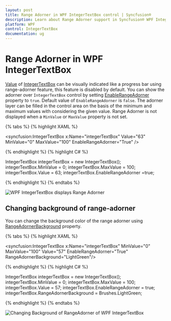 ```yaml
---
layout: post
title: Range Adorner in WPF IntegerTextBox control | Syncfusion®
description: Learn about Range Adorner support in Syncfusion® WPF IntegerTextBox control and more details about the control features.
platform: WPF
control: IntegerTextBox 
documentation: ug
---
```


# Range Adorner in WPF IntegerTextBox 

[Value](https://help.syncfusion.com/cr/wpf/Syncfusion.Windows.Shared.IntegerTextBox.html#Syncfusion_Windows_Shared_IntegerTextBox_Value) of [IntegerTextBox](https://www.syncfusion.com/wpf-ui-controls/integer-textbox) can be visually indicated like a progress bar using range-adorner feature, this feature is disabled by default. You can show the adorner over `IntegerTextBox` control by setting [EnableRangeAdorner](https://help.syncfusion.com/cr/wpf/Syncfusion.Windows.Shared.EditorBase.html#Syncfusion_Windows_Shared_EditorBase_EnableRangeAdorner) property to `true`. Default value of `EnableRangeAdorner` is `false`. The adorner layer can be filled in the control area on the basis of the minimum and maximum values with considering the given value.  Range Adorner is not displayed when a `MinValue` or `MaxValue` property is not set.

{% tabs %}
{% highlight XAML %}

<syncfusion:IntegerTextBox x:Name="integerTextBox" Value="63" MinValue="0" MaxValue="100" EnableRangeAdorner="True" />

{% endhighlight %}
{% highlight C# %}

IntegerTextBox integerTextBox = new IntegerTextBox();
integerTextBox.MinValue = 0;
integerTextBox.MaxValue = 100;
integerTextBox.Value = 63;
integerTextBox.EnableRangeAdorner =true;

{% endhighlight %}
{% endtabs %}

![WPF IntegerTextBox displays Range Adorner](Range-Adorner_images/wpf-integer-textbox-range-adorner.png)

## Changing background of range-adorner

You can change the background color of the range adorner using [RangeAdornerBackground](https://help.syncfusion.com/cr/wpf/Syncfusion.Windows.Shared.EditorBase.html#Syncfusion_Windows_Shared_EditorBase_RangeAdornerBackground) property.

{% tabs %}
{% highlight XAML %}

<syncfusion:IntegerTextBox x:Name="integerTextBox" MinValue="0" MaxValue="100" Value="57" EnableRangeAdorner="True" RangeAdornerBackground="LightGreen"/>

{% endhighlight %}
{% highlight C# %}

IntegerTextBox integerTextBox = new IntegerTextBox();
integerTextBox.MinValue = 0;
integerTextBox.MaxValue = 100;
integerTextBox.Value = 57;
integerTextBox.EnableRangeAdorner = true;
integerTextBox.RangeAdornerBackground = Brushes.LightGreen;

{% endhighlight %}
{% endtabs %}

![Changing Background of RangeAdorner of WPF IntegerTextBox](Range-Adorner_images/wpf-integer-textbox-range-adorner-background.png)
